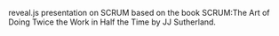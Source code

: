 reveal.js presentation on SCRUM based on the book SCRUM:The Art of Doing Twice the Work in Half the Time by JJ Sutherland.